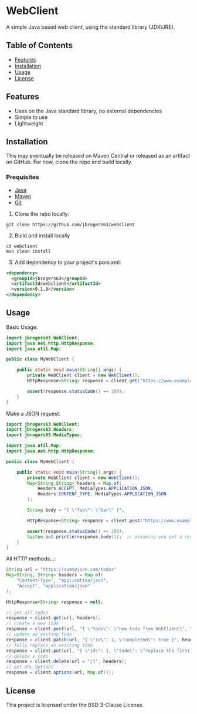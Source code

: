 # WebClient
A simple Java based web client, using the standard library (JDK/JRE).

## Table of Contents

- [Features](#features)
- [Installation](#installation)
- [Usage](#usage)
- [License](#license)

## Features

- Uses on the Java standard library, no external dependencies
- Simple to use
- Lightweight

## Installation

This may eventually be released on Maven Central or released as an artifact on GitHub. For now, clone the repo and build locally.

### Prequisites

- [Java](https://adoptium.net/)
- [Maven](https://maven.apache.org/)
- [Git](https://git-scm.com/)

1. Clone the repo locally:

```
git clone https://github.com/jbrogers63/webclient
```

2. Build and install locally
```
cd webclient
mvn clean install
```

3. Add dependency to your project's pom.xml:
```xml
<dependency>
  <groupId>jbrogers63</groupId>
  <artifactId>webclient</artifactId>
  <version>0.1.0</version>
</dependency>
```


## Usage

Basic Usage:
```java
import jbrogers63.WebClient;
import java.net.http.HttpResponse;
import java.util.Map;

public class MyWebClient {

    public static void main(String[] args) {
        private WebClient client = new WebClient();
        HttpResponse<String> response = client.get("https://www.example.org", Map.of());

        assert(response.statusCode() == 200);
    }
}
```

Make a JSON request:
```java
import jbrogers63.WebClient;
import jbrogers63.Headers;
import jbrogers63.MediaTypes;

import java.util.Map;
import java.net.http.HttpResponse;

public class MyWebClient {

    public static void main(String[] args) {
        private WebClient client = new WebClient();
        Map<String,String> headers = Map.of(
            Headers.ACCEPT, MediaTypes.APPLICATION_JSON,
            Headers.CONTENT_TYPE, MediaTypes.APPLICATION_JSON
        );

        String body = "{ \"foo\": \"bar\" }";

        HttpResponse<String> response = client.post("https://www.example.org", body, headers);

        assert(response.statusCode() == 200);
        System.out.println(response.body());  // assuming you get a response back...
    }
}
```

All HTTP methods...:
```java
String url = "https://dummyjson.com/todos"
Map<String, String> headers = Map.of(
    "Content-Type", "application/json",
    "Accept", "application/json"
);

HttpResponse<String> response = null;

// get all todos
response = client.get(url, headers);
// create a new todo
response = client.post(url, "{ \"todo\": \"new todo from WebClient\", \"completed\": false, \"userId\": 1 }", headers);
// update an exiting todo
response = client.patch(url, "{ \"id\": 1, \"completed\": true }", headers);
// fully replace an existing todo
response = client.put(url, "{ \"id\": 1, \"todo\": \"replace the first todo with this\", \"completed\": false, \"userId\": 1 }", headers);
// delete a todo
response = client.delete(url = "/1", headers);
// get URL options
response = client.options(url, Map.of());
```


## License

This project is licensed under the BSD 3-Clause License.

